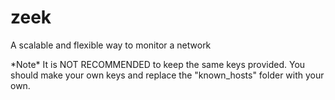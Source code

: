 # zeek
A scalable and flexible way to monitor a network

*Note\* It is NOT RECOMMENDED to keep the same keys provided. You should make your own keys and replace the "known_hosts" folder with your own. 
